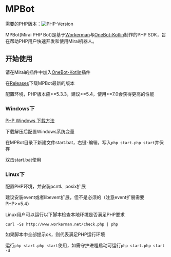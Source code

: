 # MPBot
需要的PHP版本：![PHP-Version](https://img.shields.io/badge/php-5.3.3%2B-blue)

MPBot(Mirai PHP Bot)是基于[Workerman](https://www.workerman.net/)与[OneBot-Kotlin](https://github.com/yyuueexxiinngg/onebot-kotlin)制作的PHP SDK，旨在帮助PHP用户快速开发和使用Mirai机器人。
## 开始使用
请在Mirai的插件中加入[OneBot-Kotlin](https://github.com/yyuueexxiinngg/onebot-kotlin)插件

在[Releases](https://github.com/endymx/MPBot/releases)下载MPBot最新的版本

配置环境，PHP版本应>=5.3.3，建议>=5.4，使用>=7.0会获得更高的性能
### Windows下
[PHP Windows 下载方法](https://www.workerman.net/windows)

下载解压后配置Windows系统变量

在MPBot目录下新建文件start.bat，右键-编辑，写入`php start.php start`并保存

双击start.bat使用
### Linux下
配置PHP环境，并安装pcntl、posix扩展

建议安装event或者libevent扩展，但不是必须的（注意event扩展需要PHP>=5.4）

Linux用户可以运行以下脚本检查本地环境是否满足PHP要求

`curl -Ss http://www.workerman.net/check.php | php`

如果脚本中全部提示ok，则代表满足PHP运行环境

运行`php start.php start`使用，如需守护进程启动可运行`php start.php start -d`
